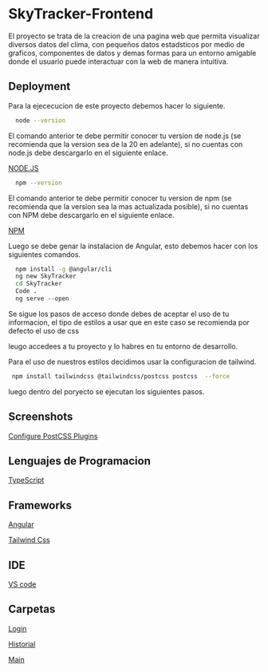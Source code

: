 
# SkyTracker-Frontend

El proyecto se trata de la creacion de una pagina web
que permita visualizar diversos datos del clima, con pequeños datos estadsticos por medio de graficos, componentes de datos y demas formas para un entorno amigable donde el usuario puede interactuar con la web de manera intuitiva.

## Deployment

Para la ejececucion de este proyecto debemos hacer lo siguiente.

```bash
  node --version
```
El comando anterior te debe permitir conocer tu version de node.js (se recomienda que la version sea de la 20 en adelante), si no cuentas con node.js debe descargarlo en el siguiente enlace.

[NODE.JS](https://nodejs.org/es/download)

```bash
  npm --version
```

El comando anterior te debe permitir conocer tu version de npm (se recomienda que la version sea la mas actualizada posible), si no cuentas con NPM debe descargarlo en el siguiente enlace.

[NPM](https://www.npmjs.com/package/download)

Luego se debe genar la instalacion de Angular, esto debemos hacer con los siguientes comandos.

```bash
  npm install -g @angular/cli
  ng new SkyTracker
  cd SkyTracker
  Code .
  ng serve --open
```
Se sigue los pasos de acceso donde debes de aceptar el uso de tu informacion, el tipo de estilos a usar que en este caso se recomienda por defecto el uso de css

leugo accedees a tu proyecto y lo habres en tu entorno de desarrollo.

Para el uso de nuestros estilos decidimos usar la configuracion de tailwind.

```bash
 npm install tailwindcss @tailwindcss/postcss postcss  --force
```

luego dentro del poryecto se ejecutan los siguientes pasos.

## Screenshots

[Configure PostCSS Plugins](configt.png)

## Lenguajes de Programacion
[TypeScript](https://www.typescriptlang.org/)

## Frameworks

[Angular](https://angular.dev/)

[Tailwind Css](https://tailwindcss.com/)

## IDE
[VS code](https://code.visualstudio.com/)
## Carpetas

[Login](../app/login/login.component.html)

[Historial](../app/historial/historial.component.html)

[Main](../app/main/main.component.html)

